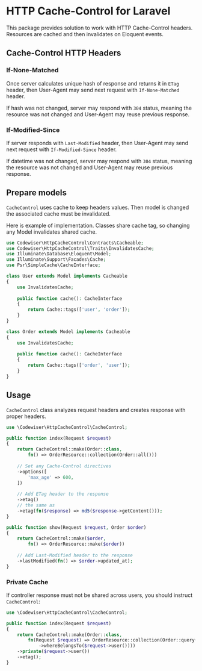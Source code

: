 # HTTP Cache-Control for Laravel

This package provides solution to work with HTTP Cache-Control headers. Resources are cached and then invalidates on Eloquent events.

## Cache-Control HTTP Headers

### If-None-Matched

Once server calculates unique hash of response and returns it in `ETag` header, then User-Agent may send next request with `If-None-Matched` header.

If hash was not changed, server may respond with `304` status, meaning the resource was not changed and User-Agent may reuse previous response.

### If-Modified-Since

If server responds with `Last-Modified` header, then User-Agent may send next request with `If-Modified-Since` header.

If datetime was not changed, server may respond with `304` status, meaning the resource was not changed and User-Agent may reuse previous response.

## Prepare models

`CacheControl` uses cache to keep headers values. Then model is 
changed the associated cache must be invalidated.

Here is example of implementation. Classes share cache tag, so changing any 
Model invalidates shared cache.

```php
use Codewiser\HttpCacheControl\Contracts\Cacheable;
use Codewiser\HttpCacheControl\Traits\InvalidatesCache;
use Illuminate\Database\Eloquent\Model;
use Illuminate\Support\Facades\Cache;
use Psr\SimpleCache\CacheInterface;

class User extends Model implements Cacheable
{
    use InvalidatesCache;
    
    public function cache(): CacheInterface
    {
        return Cache::tags(['user', 'order']);
    }
}

class Order extends Model implements Cacheable
{
    use InvalidatesCache;
    
    public function cache(): CacheInterface
    {
        return Cache::tags(['order', 'user']);
    }
}
```

## Usage

`CacheControl` class analyzes request headers and creates response with proper headers.

```php
use \Codewiser\HttpCacheControl\CacheControl;

public function index(Request $request)
{
    return CacheControl::make(Order::class, 
        fn() => OrderResource::collection(Order::all()))
    
    // Set any Cache-Control directives
    ->options([
        'max_age' => 600,
    ])
    
    // Add ETag header to the response
    ->etag()
    // the same as
    ->etag(fn($response) => md5($response->getContent()));
}

public function show(Request $request, Order $order)
{
    return CacheControl::make($order, 
        fn() => OrderResource::make($order))
        
    // Add Last-Modified header to the response
    ->lastModified(fn() => $order->updated_at);
}
```

### Private Cache

If controller response must not be shared across users, you should instruct `CacheControl`:

```php
use \Codewiser\HttpCacheControl\CacheControl;

public function index(Request $request)
{
    return CacheControl::make(Order::class, 
        fn(Request $request) => OrderResource::collection(Order::query()
            ->whereBelongsTo($request->user())))
    ->private($request->user())
    ->etag();
}
```

